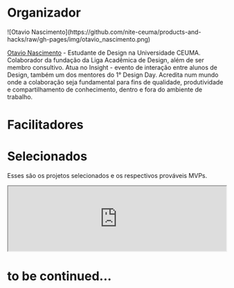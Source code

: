 # Organizador
<div style="vertical-align: middle; border-radius: 50%;" >
  ![Otavio Nascimento](https://github.com/nite-ceuma/products-and-hacks/raw/gh-pages/img/otavio_nascimento.png)
</div>

[Otavio Nascimento](https://www.linkedin.com/in/otávionas/) - Estudante de Design na Universidade CEUMA. Colaborador da fundação da Liga Acadêmica de Design, além de ser membro consultivo. Atua no Insight - evento de interação entre alunos de Design, também um dos mentores do 1° Design Day. Acredita num mundo onde a colaboração seja fundamental para fins de qualidade, produtividade e compartilhamento de conhecimento, dentro e fora do ambiente de trabalho.

# Facilitadores


# Selecionados

Esses são os projetos selecionados e os respectivos prováveis MVPs.

<iframe style="width: 100% !important;" src="https://docs.google.com/spreadsheets/d/e/2PACX-1vQxDMa4pF7dEgFqXoXRxG-v4ukygEuASJT8fAjgRdJjQfN2og04oFg8S8gTlcf4-m_Rg0ey-qjKXgG-/pubhtml?gid=532828105&amp;single=true&amp;widget=true&amp;headers=false"></iframe>

# to be continued...
